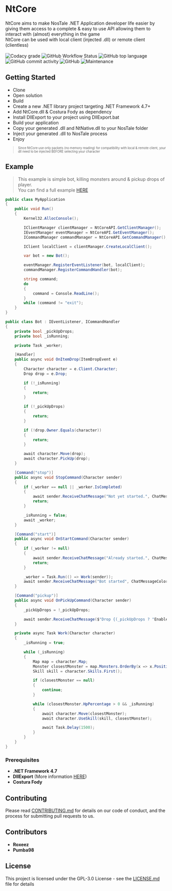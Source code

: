 # NtCore

NtCore aims to make NosTale .NET Application developer life easier by giving them access to a complete & easy to use API allowing them to interact with (almost) everything in the game  
NtCore can be used with local client (injected .dll) or remote client (clientless)
<br><br>
![Codacy grade](https://img.shields.io/codacy/grade/d7ecbcba4d48445f8a7e12f1bb4fb8e7?style=flat-square)
![GitHub Workflow Status](https://img.shields.io/github/workflow/status/Roxeez/NtCore/Main.Legacy?style=flat-square)
![GitHub top language](https://img.shields.io/github/languages/top/Roxeez/NtCore?style=flat-square)
![GitHub commit activity](https://img.shields.io/github/commit-activity/m/Roxeez/NtCore?style=flat-square)
![GitHub](https://img.shields.io/github/license/Roxeez/NtCore?style=flat-square)
![Maintenance](https://img.shields.io/maintenance/yes/2020?style=flat-square)

## Getting Started

- Clone
- Open solution
- Build
- Create a new .NET library project targeting .NET Framework 4.7+
- Add NtCore.dll & Costura Fody as dependency
- Install DllExport to your project using DllExport.bat
- Build your application
- Copy your generated .dll and NtNative.dll to your NosTale folder
- Inject your generated .dll to NosTale process
- Enjoy

> <sub><sup>Since NtCore use only packets (no memory reading) for compatibility with local & remote client, your dll need to be injected BEFORE selecting your character</sub></sup>

## Example
> This example is simple bot, killing monsters around & pickup drops of player.  
You can find a full example [HERE](https://github.com/Roxeez/NtCore.Example)
```csharp
public class MyApplication
{
    public void Run()
    {
        Kernel32.AllocConsole();

        IClientManager clientManager = NtCoreAPI.GetClientManager();
        IEventManager eventManager = NtCoreAPI.GetEventManager();
        ICommandManager commandManager = NtCoreAPI.GetCommandManager();

        IClient localClient = clientManager.CreateLocalClient();

        var bot = new Bot();

        eventManager.RegisterEventListener(bot, localClient);
        commandManager.RegisterCommandHandler(bot);

        string command;
        do
        {
            command = Console.ReadLine();
        } 
        while (command != "exit");
    }
}

public class Bot : IEventListener, ICommandHandler
{
    private bool _pickUpDrops;
    private bool _isRunning;

    private Task _worker;

    [Handler]
    public async void OnItemDrop(ItemDropEvent e)
    {
        Character character = e.Client.Character;
        Drop drop = e.Drop;

        if (!_isRunning)
        {
            return;
        }

        if (!_pickUpDrops)
        {
            return;
        }

        if (!drop.Owner.Equals(character))
        {
            return;
        }

        await character.Move(drop);
        await character.PickUp(drop);
    }

    [Command("stop")]
    public async void StopCommand(Character sender)
    {
        if (_worker == null || _worker.IsCompleted)
        {
            await sender.ReceiveChatMessage("Not yet started.", ChatMessageColor.RED);
            return;
        }

        _isRunning = false;
        await _worker;
    }

    [Command("start")]
    public async void OnStartCommand(Character sender)
    {
        if (_worker != null)
        {
            await sender.ReceiveChatMessage("Already started.", ChatMessageColor.RED);
            return;
        }

        _worker = Task.Run(() => Work(sender));
        await sender.ReceiveChatMessage("Bot started", ChatMessageColor.RED);
    }

    [Command("pickup")]
    public async void OnPickUpCommand(Character sender)
    {
        _pickUpDrops = !_pickUpDrops;

        await sender.ReceiveChatMessage($"Drop {(_pickUpDrops ? "Enabled" : "Disabled")}", ChatMessageColor.GREEN);
    }

    private async Task Work(Character character)
    {
        _isRunning = true;

        while (_isRunning)
        {
            Map map = character.Map;
            Monster closestMonster = map.Monsters.OrderBy(x => x.Position.GetDistance(character.Position)).FirstOrDefault();
            Skill skill = character.Skills.First();

            if (closestMonster == null)
            {
                continue;
            }

            while (closestMonster.HpPercentage > 0 && _isRunning)
            {
                await character.Move(closestMonster);
                await character.UseSkill(skill, closestMonster);

                await Task.Delay(1500);
            }
        }
    }
}
```

### Prerequisites

- **.NET Framework 4.7**
- **DllExport** (More information [HERE](https://github.com/3F/DllExport))
- **Costura Fody**

## Contributing

Please read [CONTRIBUTING.md](CONTRIBUTING.md) for details on our code of conduct, and the process for submitting pull requests to us.

## Contributors
* **Roxeez**
* **Pumba98**

## License

This project is licensed under the GPL-3.0 License - see the [LICENSE.md](LICENSE.md) file for details
